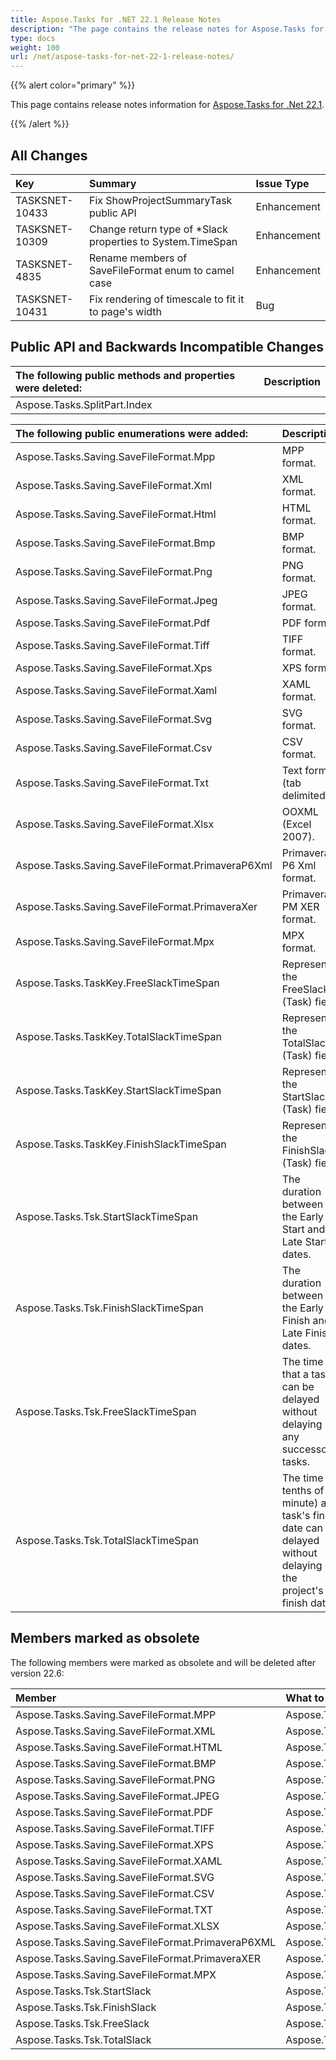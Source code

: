 ```yaml
---
title: Aspose.Tasks for .NET 22.1 Release Notes
description: "The page contains the release notes for Aspose.Tasks for .NET 22.1."
type: docs
weight: 100
url: /net/aspose-tasks-for-net-22-1-release-notes/
---
```


{{% alert color="primary" %}} 

This page contains release notes information for [Aspose.Tasks for .Net 22.1](https://downloads.aspose.com/tasks/net/new-releases/aspose.tasks-for-.net-22.1/).

{{% /alert %}}
## **All Changes**
|**Key**|**Summary**|**Issue Type**|
| :- | :- | :- |
| TASKSNET-10433 | Fix ShowProjectSummaryTask public API | Enhancement |
| TASKSNET-10309 | Change return type  of *Slack properties to System.TimeSpan | Enhancement |
| TASKSNET-4835 | Rename members of SaveFileFormat enum to camel case | Enhancement |
| TASKSNET-10431 | Fix rendering of timescale to fit it to page's width | Bug |

## **Public API and Backwards Incompatible Changes**
|**The following public methods and properties were deleted:**|**Description**|
| :- | :- |
| Aspose.Tasks.SplitPart.Index |  |

|**The following public enumerations were added:**|**Description**|
| :- | :- |
| Aspose.Tasks.Saving.SaveFileFormat.Mpp | MPP format. |
| Aspose.Tasks.Saving.SaveFileFormat.Xml | XML format. |
| Aspose.Tasks.Saving.SaveFileFormat.Html | HTML format. |
| Aspose.Tasks.Saving.SaveFileFormat.Bmp | BMP format. |
| Aspose.Tasks.Saving.SaveFileFormat.Png | PNG format. |
| Aspose.Tasks.Saving.SaveFileFormat.Jpeg | JPEG format. |
| Aspose.Tasks.Saving.SaveFileFormat.Pdf | PDF format. |
| Aspose.Tasks.Saving.SaveFileFormat.Tiff | TIFF format. |
| Aspose.Tasks.Saving.SaveFileFormat.Xps | XPS format. |
| Aspose.Tasks.Saving.SaveFileFormat.Xaml | XAML format. |
| Aspose.Tasks.Saving.SaveFileFormat.Svg | SVG format. |
| Aspose.Tasks.Saving.SaveFileFormat.Csv | CSV format. |
| Aspose.Tasks.Saving.SaveFileFormat.Txt | Text format (tab delimited). |
| Aspose.Tasks.Saving.SaveFileFormat.Xlsx | OOXML (Excel 2007). |
| Aspose.Tasks.Saving.SaveFileFormat.PrimaveraP6Xml | Primavera P6 Xml format. |
| Aspose.Tasks.Saving.SaveFileFormat.PrimaveraXer | Primavera PM XER format. |
| Aspose.Tasks.Saving.SaveFileFormat.Mpx | MPX format. |
| Aspose.Tasks.TaskKey.FreeSlackTimeSpan | Represents the FreeSlack (Task) field. |
| Aspose.Tasks.TaskKey.TotalSlackTimeSpan | Represents the TotalSlack (Task) field. |
| Aspose.Tasks.TaskKey.StartSlackTimeSpan | Represents the StartSlack (Task) field. |
| Aspose.Tasks.TaskKey.FinishSlackTimeSpan | Represents the FinishSlack (Task) field. |
| Aspose.Tasks.Tsk.StartSlackTimeSpan | The duration between the Early Start and Late Start dates. |
| Aspose.Tasks.Tsk.FinishSlackTimeSpan | The duration between the Early Finish and Late Finish dates. |
| Aspose.Tasks.Tsk.FreeSlackTimeSpan | The time that a task can be delayed without delaying any successor tasks. |
| Aspose.Tasks.Tsk.TotalSlackTimeSpan | The time (in tenths of a minute) a task's finish date can be delayed without delaying the project's finish date. |

## **Members marked as obsolete**

The following members were marked as obsolete and will be deleted after version 22.6:

|**Member**|**What to use instead (if applicable)**|
| :- | :- |
| Aspose.Tasks.Saving.SaveFileFormat.MPP | Aspose.Tasks.Saving.SaveFileFormat.Mpp |
| Aspose.Tasks.Saving.SaveFileFormat.XML | Aspose.Tasks.Saving.SaveFileFormat.Xml |
| Aspose.Tasks.Saving.SaveFileFormat.HTML | Aspose.Tasks.Saving.SaveFileFormat.Html |
| Aspose.Tasks.Saving.SaveFileFormat.BMP | Aspose.Tasks.Saving.SaveFileFormat.Bmp |
| Aspose.Tasks.Saving.SaveFileFormat.PNG | Aspose.Tasks.Saving.SaveFileFormat.Png |
| Aspose.Tasks.Saving.SaveFileFormat.JPEG | Aspose.Tasks.Saving.SaveFileFormat.Jpeg |
| Aspose.Tasks.Saving.SaveFileFormat.PDF | Aspose.Tasks.Saving.SaveFileFormat.Pdf |
| Aspose.Tasks.Saving.SaveFileFormat.TIFF | Aspose.Tasks.Saving.SaveFileFormat.Tiff |
| Aspose.Tasks.Saving.SaveFileFormat.XPS | Aspose.Tasks.Saving.SaveFileFormat.Xps |
| Aspose.Tasks.Saving.SaveFileFormat.XAML | Aspose.Tasks.Saving.SaveFileFormat.Xaml |
| Aspose.Tasks.Saving.SaveFileFormat.SVG | Aspose.Tasks.Saving.SaveFileFormat.Svg |
| Aspose.Tasks.Saving.SaveFileFormat.CSV | Aspose.Tasks.Saving.SaveFileFormat.Csv |
| Aspose.Tasks.Saving.SaveFileFormat.TXT | Aspose.Tasks.Saving.SaveFileFormat.Txt |
| Aspose.Tasks.Saving.SaveFileFormat.XLSX | Aspose.Tasks.Saving.SaveFileFormat.Xlsx |
| Aspose.Tasks.Saving.SaveFileFormat.PrimaveraP6XML | Aspose.Tasks.Saving.SaveFileFormat.PrimaveraP6Xml |
| Aspose.Tasks.Saving.SaveFileFormat.PrimaveraXER | Aspose.Tasks.Saving.SaveFileFormat.PrimaveraXer |
| Aspose.Tasks.Saving.SaveFileFormat.MPX | Aspose.Tasks.Saving.SaveFileFormat.Mpx |
| Aspose.Tasks.Tsk.StartSlack | Aspose.Tasks.Tsk.StartSlackTimeSpan |
| Aspose.Tasks.Tsk.FinishSlack | Aspose.Tasks.Tsk.FinishSlackTimeSpan |
| Aspose.Tasks.Tsk.FreeSlack | Aspose.Tasks.Tsk.FreeSlackTimeSpan |
| Aspose.Tasks.Tsk.TotalSlack | Aspose.Tasks.Tsk.TotalSlackTimeSpan |


